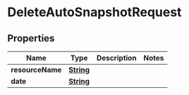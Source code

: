 

# DeleteAutoSnapshotRequest


## Properties

| Name | Type | Description | Notes |
|------------ | ------------- | ------------- | -------------|
|**resourceName** | [**String**](String.md) |  |  |
|**date** | [**String**](String.md) |  |  |



